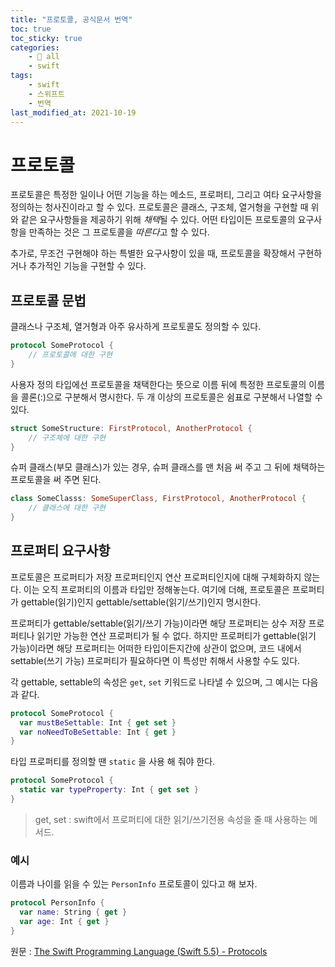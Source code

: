 ```yaml
---
title: "프로토콜, 공식문서 번역"
toc: true
toc_sticky: true
categories:
    - 📂 all
    - swift
tags:
    - swift
    - 스위프트
    - 번역
last_modified_at: 2021-10-19
---
```


# 프로토콜

프로토콜은 특정한 일이나 어떤 기능을 하는 메소드, 프로퍼티, 그리고 여타 요구사항을 정의하는 청사진이라고 할 수 있다. 프로토콜은 클래스, 구조체, 열거형을 구현할 때 위와 같은 요구사항들을 제공하기 위해 *채택*될 수 있다. 어떤 타입이든 프로토콜의 요구사항을 만족하는 것은 그 프로토콜을 *따른다*고 할 수 있다.

추가로, 무조건 구현해야 하는 특별한 요구사항이 있을 때, 프로토콜을 확장해서 구현하거나 추가적인 기능을 구현할 수 있다.

## 프로토콜 문법

클래스나 구조체, 열거형과 아주 유사하게 프로토콜도 정의할 수 있다.

```swift
protocol SomeProtocol {
    // 프로토콜에 대한 구현
}
```

사용자 정의 타입에선 프로토콜을 채택한다는 뜻으로 이름 뒤에 특정한 프로토콜의 이름을 콜론(:)으로 구분해서 명시한다. 두 개 이상의 프로토콜은 쉼표로 구분해서 나열할 수 있다.

```swift
struct SomeStructure: FirstProtocol, AnotherProtocol {
    // 구조체에 대한 구현
}
```

슈퍼 클래스(부모 클래스)가 있는 경우, 슈퍼 클래스를 맨 처음 써 주고 그 뒤에 채택하는 프로토콜을 써 주면 된다.

```swift
class SomeClasss: SomeSuperClass, FirstProtocol, AnotherProtocol {
    // 클래스에 대한 구현
}
```

## 프로퍼티 요구사항

프로토콜은 프로퍼티가 저장 프로퍼티인지 연산 프로퍼티인지에 대해 구체화하지 않는다. 이는 오직 프로퍼티의 이름과 타입만 정해놓는다. 여기에 더해, 프로토콜은 프로퍼티가 gettable(읽기)인지 gettable/settable(읽기/쓰기)인지 명시한다.

프로퍼티가 gettable/settable(읽기/쓰기 가능)이라면 해당 프로퍼티는 상수 저장 프로퍼티나 읽기만 가능한 연산 프로퍼티가 될 수 없다. 하지만 프로퍼티가 gettable(읽기 가능)이라면 해당 프로퍼티는 어떠한 타입이든지간에 상관이 없으며, 코드 내에서 settable(쓰기 가능) 프로퍼티가 필요하다면 이 특성만 취해서 사용할 수도 있다.

각 gettable, settable의 속성은 `get`, `set` 키워드로 나타낼 수 있으며, 그 예시는 다음과 같다.

```swift
protocol SomeProtocol {
  var mustBeSettable: Int { get set }
  var noNeedToBeSettable: Int { get }
}
```

타입 프로퍼티를 정의할 땐 `static` 을 사용 해 줘야 한다.

```swift
protocol SomeProtocol {
  static var typeProperty: Int { get set }
}
```

> get, set : swift에서 프로퍼티에 대한 읽기/쓰기전용 속성을 줄 때 사용하는 메서드.

### 예시

이름과 나이를 읽을 수 있는 `PersonInfo` 프로토콜이 있다고 해 보자.

```swift
protocol PersonInfo {
  var name: String { get }
  var age: Int { get }
}
```





원문 : [The Swift Programming Language (Swift 5.5) - Protocols](https://docs.swift.org/swift-book/LanguageGuide/Protocols.html)